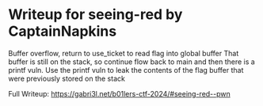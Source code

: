 # Writeup for seeing-red by CaptainNapkins

Buffer overflow, return to use_ticket to read flag into global buffer
That buffer is still on the stack, so continue flow back to main and 
then there is a printf vuln. Use the printf vuln to leak the contents of the 
flag buffer that were previously stored on the stack

Full Writeup: https://gabri3l.net/b01lers-ctf-2024/#seeing-red--pwn
